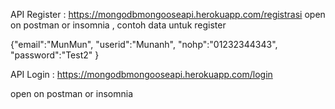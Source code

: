 API Register : https://mongodbmongooseapi.herokuapp.com/registrasi
open on postman or insomnia , contoh data untuk register 

{"email":"MunMun", 
"userid":"Munanh", 
"nohp":"01232344343", 
"password":"Test2"
}

API Login : https://mongodbmongooseapi.herokuapp.com/login

open on postman or insomnia

